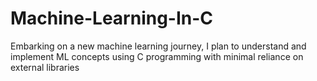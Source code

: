 # Machine-Learning-In-C
Embarking on a new machine learning journey, I plan to understand and implement ML concepts using C programming with minimal reliance on external libraries
